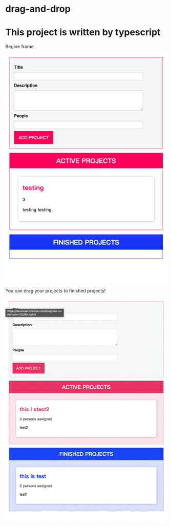# drag-and-drop

# This project is written by typescript

Begine frame

![](pic/demo.png)


You can drag your projects to finished projects!

![](pic/drag%drop-demo.png)